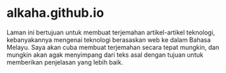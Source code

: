 # alkaha.github.io

  Laman ini bertujuan untuk membuat terjemahan artikel-artikel teknologi, kebanyakannya mengenai teknologi berasaskan web ke dalam Bahasa Melayu.  Saya akan cuba membuat terjemahan secara tepat mungkin, dan mungkin akan agak menyimpang dari teks asal dengan tujuan untuk memberikan penjelasan yang lebih baik.

